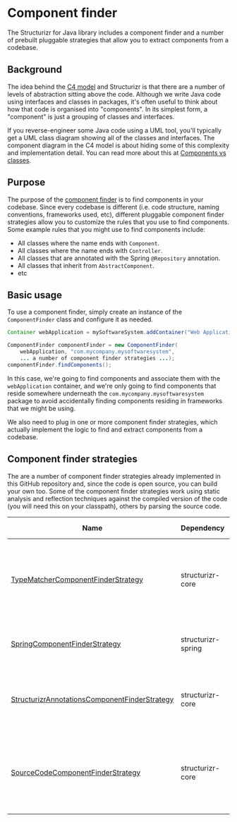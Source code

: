 # Component finder

The Structurizr for Java library includes a component finder and a number of prebuilt pluggable strategies that allow you to extract components from a codebase.

## Background

The idea behind the [C4 model](https://c4model.com) and Structurizr is that there are a number of levels of abstraction sitting above the code.
Although we write Java code using interfaces and classes in packages, it's often useful to think about how that code is organised into "components".
In its simplest form, a "component" is just a grouping of classes and interfaces.

If you reverse-engineer some Java code using a UML tool, you'll typically get a UML class diagram showing all of the classes and interfaces.
The component diagram in the C4 model is about hiding some of this complexity and implementation detail.
You can read more about this at [Components vs classes](https://structurizr.com/help/components-vs-classes).

## Purpose

The purpose of the [component finder](https://github.com/structurizr/java-extensions/blob/master/structurizr-analysis/src/com/structurizr/analysis/ComponentFinder.java) is to find components in your codebase.
Since every codebase is different (i.e. code structure, naming conventions, frameworks used, etc), different pluggable component finder strategies allow you to customize the rules that you use to find components.
Some example rules that you might use to find components include:

- All classes where the name ends with `Component`.
- All classes where the name ends with `Controller`.
- All classes that are annotated with the Spring `@Repository` annotation.
- All classes that inherit from `AbstractComponent`.
- etc

## Basic usage

To use a component finder, simply create an instance of the `ComponentFinder` class and configure it as needed.

```java
Container webApplication = mySoftwareSystem.addContainer("Web Application", "Description", "Apache Tomcat 7.x");

ComponentFinder componentFinder = new ComponentFinder(
    webApplication, "com.mycompany.mysoftwaresystem",
    ... a number of component finder strategies ...);
componentFinder.findComponents();
```

In this case, we're going to find components and associate them with the `webApplication` container, and we're only going to find components that reside somewhere underneath the `com.mycompany.mysoftwaresystem` package to avoid accidentally finding components residing in frameworks that we might be using.

We also need to plug in one or more component finder strategies, which actually implement the logic to find and extract components from a codebase.

## Component finder strategies

The are a number of component finder strategies already implemented in this GitHub repository and, since the code is open source, you can build your own too.
Some of the component finder strategies work using static analysis and reflection techniques against the compiled version of the code (you will need this on your classpath), others by parsing the source code.

Name | Dependency | Description | Extracted from
---- | ---------- | ----------- | --------------
[TypeMatcherComponentFinderStrategy](type-matchers.md) | structurizr-core | A component finder strategy that uses type information to find components, based upon a number of pluggable TypeMatcher implementations (e.g. [NameSuffixTypeMatcher](https://github.com/structurizr/java-extensions/blob/master/structurizr-analysis/src/com/structurizr/analysis/NameSuffixTypeMatcher.java), [ImplementsInterfaceTypeMatcher](https://github.com/structurizr/java-extensions/blob/master/structurizr-analysis/src/com/structurizr/analysis/ImplementsInterfaceTypeMatcher.java), [RegexTypeMatcher](https://github.com/structurizr/java-extensions/blob/master/structurizr-analysis/src/com/structurizr/analysis/RegexTypeMatcher.java) and [AnnotationTypeMatcher](https://github.com/structurizr/java-extensions/blob/master/structurizr-analysis/src/com/structurizr/analysis/AnnotationTypeMatcher.java)). | Compiled bytecode
[SpringComponentFinderStrategy](spring-component-finder-strategies.md) | structurizr-spring | Finds types annotated `@Controller`, `@RestController`, `@Component`, `@Service` and `@Repository`, plus classes that extend `JpaRepository`. | Compiled bytecode
[StructurizrAnnotationsComponentFinderStrategy](structurizr-annotations.md) | structurizr-core | Finds the Structurizr annotations  `@Component`, `@UsedByPerson`, `@UsedBySoftwareSystem`, `@UsedByContainer`, `@UsesSoftwareSystem`, `@UsesContainer` and `@UsesComponent`. | Compiled bytecode
[SourceCodeComponentFinderStrategy](supplementing-from-source-code.md) | structurizr-core | This component finder strategy doesn't really find components, it instead extracts the top-level Javadoc comment from the code so that this can be added to existing component definitions. It also calculates the size of components, based upon the number of lines of source code. | Source code

